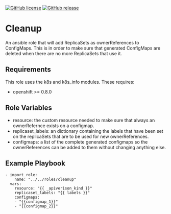 [![GitHub license](https://img.shields.io/github/license/PDOK/cleanup_role)](https://github.com/PDOK/cleanup_role/blob/main/LICENSE)
[![GitHub release](https://img.shields.io/github/release/PDOK/cleanup_role.svg)](https://github.com/PDOK/cleanup_role/releases)

# Cleanup

An ansible role that will add ReplicaSets as ownerReferences to ConfigMaps. 
This is in order to make sure that generated ConfigMaps are deleted when there are no more ReplicaSets that use it.

## Requirements

This role uses the k8s and k8s_info modules.
These requires:
- openshift >= 0.8.0

## Role Variables

- resource: the custom resource needed to make sure that always an ownerRefernce exists on a configmap.
- replicaset_labels: an dictionary containing the labels that have been set on the replicaSets that are to be used for new ownerReferences.
- configmaps: a list of the complete generated configmaps so the ownerReferences can be added to them without changing anything else.

## Example Playbook

    - import_role:
        name: "../../roles/cleanup"
      vars:
        resource: "{{ _apiverison_kind }}"
        replicaset_labels: "{{ labels }}"
        configmaps:
        - "{{configmap_1}}"
        - "{{configmap_2}}"
